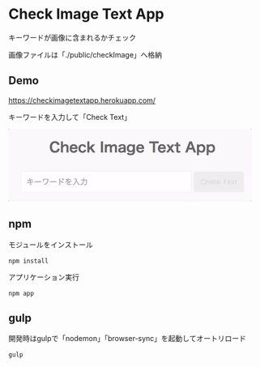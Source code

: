 # Check Image Text App

キーワードが画像に含まれるかチェック

画像ファイルは「./public/checkImage」へ格納

## Demo
https://checkimagetextapp.herokuapp.com/


キーワードを入力して「Check Text」

[![demo gif](https://github.com/YukiHayakawa/checkImageTextApp/blob/master/public/img/start.gif?raw=true "Demo")](https://github.com/YukiHayakawa/checkImageTextApp/blob/master/public/img/start.gif?raw=true)

## npm
モジュールをインストール
```shell
npm install
```
アプリケーション実行
```shell
npm app
```
## gulp

開発時はgulpで「nodemon」「browser-sync」を起動してオートリロード

```shell
gulp
```
